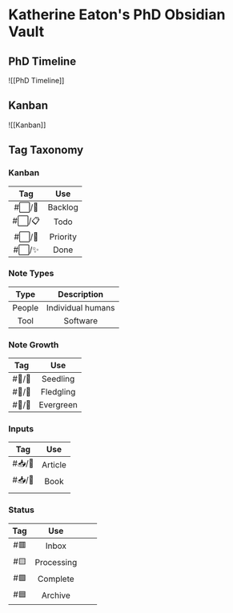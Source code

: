 # Katherine Eaton's PhD Obsidian Vault

## PhD Timeline

![[PhD Timeline]]

## Kanban

![[Kanban]]

## Tag Taxonomy

### Kanban 

| Tag    | Use      |
|:------:|:--------:|
| #⬜/🚂 | Backlog  |
| #⬜/📋 | Todo     |
| #⬜/🧨 | Priority |
| #⬜/✨ | Done     | 

### Note Types

|  Type  |    Description    |
|:------:|:-----------------:|
| People | Individual humans |
|  Tool  |     Software      | 

### Note Growth

|  Tag   |    Use    |
|:------:|:---------:|
| #📝/🌱 | Seedling  | 
| #📝/🌿 | Fledgling |
| #📝/🌲 | Evergreen |

### Inputs

|  Tag   |   Use   |
|:------:|:-------:|
| #📥/📰 | Article |
| #📥/📗 |  Book   |
|        |         |

### Status

| Tag |    Use     |     |     |
|:---:|:----------:| --- | --- |
| #🟥 |   Inbox    |     |     |
| #🟨 | Processing |     |     |
| #🟩 |  Complete  |     |     |
| #🟦 |  Archive   |     |     |

